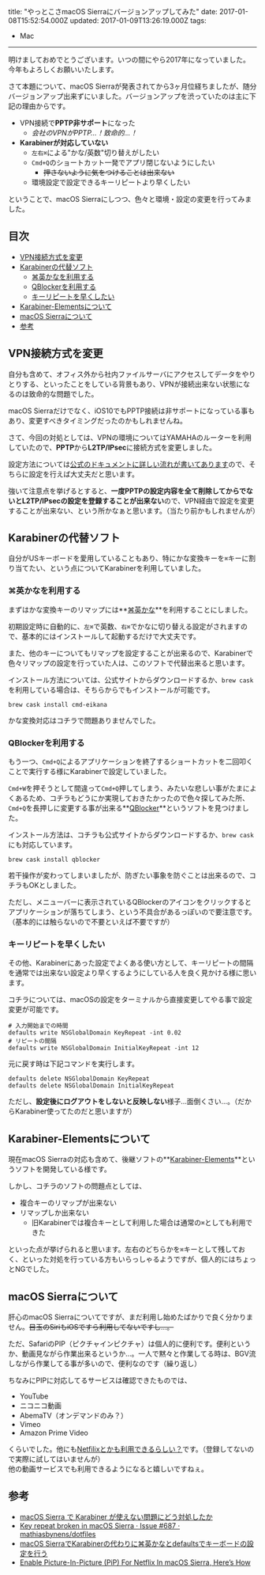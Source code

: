 title: "やっとこさmacOS Sierraにバージョンアップしてみた"
date: 2017-01-08T15:52:54.000Z
updated: 2017-01-09T13:26:19.000Z
tags: 
  - Mac
---

明けましておめでとうございます。いつの間にやら2017年になっていました。今年もよろしくお願いいたします。

さて本題について、macOS Sierraが発表されてから3ヶ月位経ちましたが、随分バージョンアップ出来ずにいました。バージョンアップを渋っていたのは主に下記の理由からです。

* VPN接続で**PPTP非サポート**になった
  * *会社のVPNがPPTP…！致命的…！*
* **Karabinerが対応していない**
  * `左右⌘`による"かな/英数"切り替えがしたい
  * `Cmd+Q`のショートカット一発でアプリ閉じないようにしたい
     * ~~押さないように気をつけることは出来ない~~
  * 環境設定で設定できるキーリピートより早くしたい

ということで、macOS Sierraにしつつ、色々と環境・設定の変更を行ってみました。

## 目次

* [VPN接続方式を変更](#change-vpn)
* [Karabinerの代替ソフト](#change-karabiner)
  * [⌘英かなを利用する](#cmd-eikana)
  * [QBlockerを利用する](#qblocker)
  * [キーリピートを早くしたい](#key-repeat)
* [Karabiner-Elementsについて](#karabiner-elements)
* [macOS Sierraについて](#macos-sierra)
* [参考](#reference)

## <a name="change-vpn">VPN接続方式を変更</a>

自分も含めて、オフィス外から社内ファイルサーバにアクセスしてデータをやりとりする、といったことをしている背景もあり、VPNが接続出来ない状態になるのは致命的な問題でした。

macOS Sierraだけでなく、iOS10でもPPTP接続は非サポートになっている事もあり、変更すべきタイミングだったのかもしれませんね。

さて、今回の対処としては、VPNの環境についてはYAMAHAのルーターを利用していたので、**PPTP**から**L2TP/IPsec**に接続方式を変更しました。

設定方法については[公式のドキュメントに詳しい流れが書いてあります](http://jp.yamaha.com/products/network/solution/vpn/smartphone/)ので、そちらに設定を行えば大丈夫だと思います。

強いて注意点を挙げるとすると、**一度PPTPの設定内容を全て削除してからでないとL2TP/IPsecの設定を登録することが出来ない**ので、VPN経由で設定を変更することが出来ない、という所かなぁと思います。（当たり前かもしれませんが）

## <a name="change-karabiner">Karabinerの代替ソフト</a>

自分がUSキーボードを愛用していることもあり、特にかな変換キーを`⌘`キーに割り当てたい、という点についてKarabinerを利用していました。

### <a name="cmd-eikana">⌘英かなを利用する</a>

まずはかな変換キーのリマップには**[⌘英かな](https://ei-kana.appspot.com/)**を利用することにしました。

初期設定時に自動的に、`左⌘`で英数、`右⌘`でかなに切り替える設定がされますので、基本的にはインストールして起動するだけで大丈夫です。

また、他のキーについてもリマップを設定することが出来るので、Karabinerで色々リマップの設定を行っていた人は、このソフトで代替出来ると思います。

インストール方法については、公式サイトからダウンロードするか、`brew cask`を利用している場合は、そちらからでもインストールが可能です。

```shell
brew cask install cmd-eikana
```

かな変換対応はコチラで問題ありませんでした。

### <a name="qblocker">QBlockerを利用する</a>

もう一つ、`Cmd+Q`によるアプリケーションを終了するショートカットを二回叩くことで実行する様にKarabinerで設定していました。

`Cmd+W`を押そうとして間違って`Cmd+Q`押してしまう、みたいな悲しい事がたまによくあるため、コチラもどうにか実現しておきたかったので色々探してみた所、`Cmd+Q`を長押しに変更する事が出来る**[QBlocker](https://qblocker.com/)**というソフトを見つけました。

インストール方法は、コチラも公式サイトからダウンロードするか、`brew cask`にも対応しています。

```shell
brew cask install qblocker
```

若干操作が変わってしまいましたが、防ぎたい事象を防ぐことは出来るので、コチラもOKとしました。

ただし、メニューバーに表示されているQBlockerのアイコンをクリックするとアプリケーションが落ちてしまう、という不具合があるっぽいので要注意です。（基本的には触らないので不要といえば不要ですが）

### <a name="key-repeat">キーリピートを早くしたい</a>

その他、Karabinerにあった設定でよくある使い方として、キーリピートの間隔を通常では出来ない設定より早くするようにしている人を良く見かける様に思います。

コチラについては、macOSの設定をターミナルから直接変更してやる事で設定変更が可能です。

```shell
# 入力開始までの時間
defaults write NSGlobalDomain KeyRepeat -int 0.02 
# リピートの間隔
defaults write NSGlobalDomain InitialKeyRepeat -int 12
```

元に戻す時は下記コマンドを実行します。

```shell
defaults delete NSGlobalDomain KeyRepeat
defaults delete NSGlobalDomain InitialKeyRepeat
```

ただし、**設定後にログアウトをしないと反映しない**様子…面倒くさい…。（だからKarabiner使ってたのだと思いますが）

## <a name="karabiner-elements">Karabiner-Elementsについて</a>

現在macOS Sierraの対応も含めて、後継ソフトの**[Karabiner-Elements](https://github.com/tekezo/Karabiner-Elements)**というソフトを開発している様です。

しかし、コチラのソフトの問題点としては、

* 複合キーのリマップが出来ない
* リマップしか出来ない
  * 旧Karabinerでは複合キーとして利用した場合は通常の`⌘`としても利用できた

といった点が挙げられると思います。左右のどちらかを`⌘`キーとして残しておく、といった対処を行っている方もいらっしゃるようですが、個人的にはちょっとNGでした。


## <a name="macos-sierra">macOS Sierraについて</a>

肝心のmacOS Sierraについてですが、まだ利用し始めたばかりで良く分かりません。~~目玉のSiriもiOSですら利用してないですし…。~~

ただ、SafariのPIP（ピクチャインピクチャ）は個人的に便利です。便利というか、動画見ながら作業出来るというか…。一人で黙々と作業してる時は、BGV流しながら作業してる事が多いので、便利なのです（繰り返し）

ちなみにPIPに対応してるサービスは確認できたものでは、

* YouTube
* ニコニコ動画
* AbemaTV（オンデマンドのみ？）
* Vimeo
* Amazon Prime Video

くらいでした。他にも[Netfilixとかも利用できるらしい？](http://www.redmondpie.com/enable-picture-in-picture-pip-for-netflix-in-macos-sierra-heres-how/)です。（登録してないので実際に試してはいませんが）  
他の動画サービスでも利用できるようになると嬉しいですねぇ。


## <a name="reference">参考</a>

* [macOS Sierra で Karabiner が使えない問題にどう対処したか](http://qiita.com/naoya@github/items/56a34be85710f4ed5531)
* [Key repeat broken in macOS Sierra · Issue #687 · mathiasbynens/dotfiles](https://github.com/mathiasbynens/dotfiles/issues/687)
* [macOS SierraでKarabinerの代わりに⌘英かなとdefaultsでキーボードの設定を行う](http://qiita.com/saboyutaka/items/33c82ef1414867d9ef6d)
* [Enable Picture-In-Picture (PiP) For Netflix In macOS Sierra, Here’s How](http://www.redmondpie.com/enable-picture-in-picture-pip-for-netflix-in-macos-sierra-heres-how/)